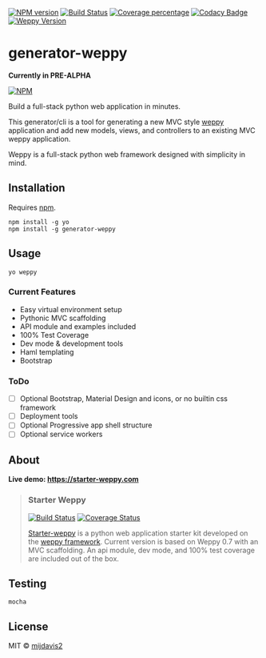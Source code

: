 [![NPM version][npm-image]][npm-url] 
[![Build Status][travis-image]][travis-url] 
[![Coverage percentage][coveralls-image]][coveralls-url] 
[![Codacy Badge][codacy-image]][codacy-url]
[![Weppy Version](https://img.shields.io/badge/weppy-0.7.6-blue.svg)](https://github.com/gi0baro/weppy)

# generator-weppy

**Currently in PRE-ALPHA**
 
[![NPM][npm-info-image]][npm-info-url]

Build a full-stack python web application in minutes.

This generator/cli is a tool for generating a new MVC style [weppy](https://github.com/gi0baro/weppy) application 
and add new models, views, and controllers to an existing MVC weppy application.

Weppy is a full-stack python web framework designed with simplicity in mind. 

## Installation

Requires [npm](https://www.npmjs.com/).

```
npm install -g yo
npm install -g generator-weppy
```

## Usage

```
yo weppy
```

### Current Features

- Easy virtual environment setup
- Pythonic MVC scaffolding
- API module and examples included
- 100% Test Coverage
- Dev mode & development tools
- Haml templating
- Bootstrap

### ToDo

- [ ] Optional Bootstrap, Material Design and icons, or no builtin css framework
- [ ] Deployment tools
- [ ] Optional Progressive app shell structure
- [ ] Optional service workers

## About

**Live demo: https://starter-weppy.com**

> ### Starter Weppy
> [![Build Status][starter-weppy-travis-img]][starter-weppy-travis-url] [![Coverage Status][st-weppy-coveralls-image]][st-weppy-coveralls-url]
> 
> [Starter-weppy](https://github.com/mijdavis2/starter_weppy) is a 
python web application starter kit developed on the [weppy framework](https://github.com/gi0baro/weppy). 
> Current version is based on Weppy 0.7 with an MVC scaffolding. 
An api module, dev mode, and 100% test coverage are included out of the box.


## Testing

``` 
mocha
```

## License

MIT © [mijdavis2](http://mdavisinsc.com)


[npm-image]: https://badge.fury.io/js/generator-weppy.svg
[npm-url]: https://npmjs.org/package/generator-weppy
[travis-image]: https://travis-ci.org/mijdavis2/generator-weppy.svg?branch=master
[travis-url]: https://travis-ci.org/mijdavis2/generator-weppy
[coveralls-image]: https://coveralls.io/repos/mijdavis2/generator-weppy/badge.svg
[coveralls-url]: https://coveralls.io/r/mijdavis2/generator-weppy
[codacy-image]: https://api.codacy.com/project/badge/Grade/ce0ad20ca59947af86b0f17a5779c804
[codacy-url]: https://www.codacy.com/app/mijdavis2/generator-weppy?utm_source=github.com&amp;utm_medium=referral&amp;utm_content=mijdavis2/generator-weppy&amp;utm_campaign=Badge_Grade
[npm-info-image]: https://nodei.co/npm/generator-weppy.png?downloads=true&downloadRank=true&stars=true
[npm-info-url]: https://nodei.co/npm/generator-weppy/
[starter-weppy-travis-img]: https://travis-ci.org/mijdavis2/starter_weppy.svg?branch=master
[starter-weppy-travis-url]: https://travis-ci.org/mijdavis2/starter_weppy
[st-weppy-coveralls-image]: https://coveralls.io/repos/mijdavis2/starter_weppy/badge.svg
[st-weppy-coveralls-url]: https://coveralls.io/r/mijdavis2/starter_weppy
